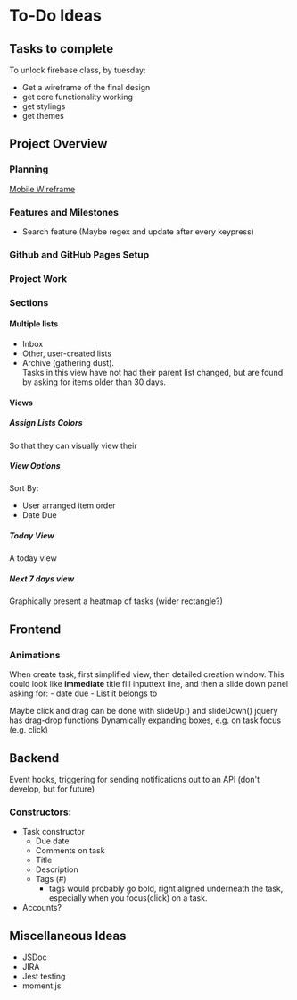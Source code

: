 # To-Do Ideas

## Tasks to complete

To unlock firebase class, by tuesday:

- Get a wireframe of the final design
- get core functionality working
- get stylings
- get themes

## Project Overview

### Planning

[Mobile Wireframe](https://wireframe.cc/0TX3jo)  

### Features and Milestones

- Search feature (Maybe regex and update after every keypress)

### Github and GitHub Pages Setup

### Project Work

### Sections

#### Multiple lists

- Inbox
- Other, user-created lists
- Archive (gathering dust).  
  Tasks in this view have not had their parent list changed, but are found by asking for items older than 30 days.

#### Views

##### Assign Lists Colors

So that they can visually view their

##### View Options

Sort By:

- User arranged item order
- Date Due

##### Today View

A today view

##### Next 7 days view

Graphically present a heatmap of tasks (wider rectangle?)

## Frontend

### Animations

When create task, first simplified view, then detailed creation window.
  This could look like __immediate__ title fill inputtext line, and then a slide down panel asking for:
    - date due
    - List it belongs to

Maybe click and drag can be done with slideUp() and slideDown()
jquery has drag-drop functions
Dynamically expanding boxes, e.g. on task focus (e.g. click)

## Backend

Event hooks, triggering for sending notifications out to an API (don't develop, but for future)

### Constructors:

- Task constructor
  - Due date
  - Comments on task
  - Title
  - Description
  - Tags (#)
    - tags would probably go bold, right aligned underneath the task, especially when you focus(click) on a task.
- Accounts?

## Miscellaneous Ideas

- JSDoc
- JIRA
- Jest testing
- moment.js

